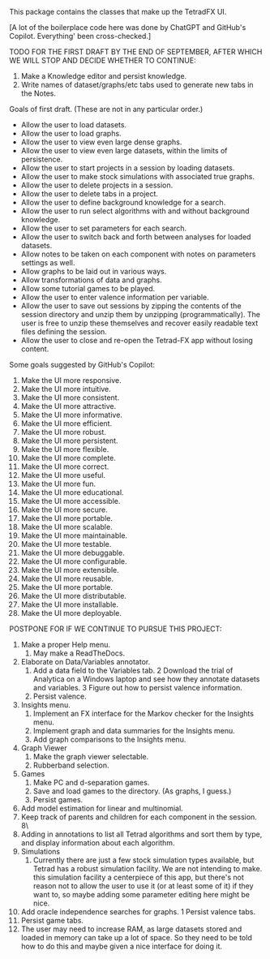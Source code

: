 This package contains the classes that make up the TetradFX UI.

[A lot of the boilerplace code here was done by ChatGPT and GitHub's Copilot. Everything' been cross-checked.]

TODO FOR THE FIRST DRAFT BY THE END OF SEPTEMBER, AFTER WHICH WE WILL STOP AND DECIDE WHETHER TO CONTINUE:

1. Make a Knowledge editor and persist knowledge.
1. Write names of dataset/graphs/etc tabs used to generate new tabs in the Notes.

Goals of first draft. (These are not in any particular order.)

* Allow the user to load datasets.
* Allow the user to load graphs.
* Allow the user to view even large dense graphs.
* Allow the user to view even large datasets, within the limits of persistence.
* Allow the user to start projects in a session by loading datasets.
* Allow the user to make stock simulations with associated true graphs.
* Allow the user to delete projects in a session.
* Allow the user to delete tabs in a project.
* Allow the user to define background knowledge for a search.
* Allow the user to run select algorithms with and without background knowledge.
* Allow the user to set parameters for each search.
* Allow the user to switch back and forth between analyses for loaded datasets.
* Allow notes to be taken on each component with notes on parameters settings as well.
* Allow graphs to be laid out in various ways.
* Allow transformations of data and graphs.
* Allow some tutorial games to be played.
* Allow the user to enter valence information per variable.
* Allow the user to save out sessions by zipping the contents of the session directory
  and unzip them by unzipping (programmatically). The user is free to unzip these
  themselves and recover easily readable text files defining the session.
* Allow the user to close and re-open the Tetrad-FX app without losing content.

Some goals suggested by GitHub's Copilot:

1. Make the UI more responsive.
2. Make the UI more intuitive.
3. Make the UI more consistent.
4. Make the UI more attractive.
5. Make the UI more informative.
6. Make the UI more efficient.
7. Make the UI more robust.
8. Make the UI more persistent.
9. Make the UI more flexible.
10. Make the UI more complete.
11. Make the UI more correct.
12. Make the UI more useful.
13. Make the UI more fun.
14. Make the UI more educational.
15. Make the UI more accessible.
16. Make the UI more secure.
17. Make the UI more portable.
18. Make the UI more scalable.
19. Make the UI more maintainable.
20. Make the UI more testable.
21. Make the UI more debuggable.
22. Make the UI more configurable.
23. Make the UI more extensible.
24. Make the UI more reusable.
25. Make the UI more portable.
26. Make the UI more distributable.
27. Make the UI more installable.
28. Make the UI more deployable.

 
POSTPONE FOR IF WE CONTINUE TO PURSUE THIS PROJECT:

1. Make a proper Help menu.
    1. May make a ReadTheDocs.
2. Elaborate on Data/Variables annotator. 
    1. Add a data field to the Variables tab.
    2 Download the trial of Analytica on a Windows laptop and see how they annotate datasets and variables.
    3 Figure out how to persist valence information.
    4. Persist valence. 
3. Insights menu.
    1. Implement an FX interface for the Markov checker for the Insights menu.
    2. Implement graph and data summaries for the Insights menu.
    3. Add graph comparisons to the Insights menu.
4. Graph Viewer
    1. Make the graph viewer selectable.
    2. Rubberband selection.
5. Games
    1. Make PC and d-separation games.
    2. Save and load games to the directory. (As graphs, I guess.)
    3. Persist games.
6. Add model estimation for linear and multinomial.
7. Keep track of parents and children for each component in the session. 8\
8. Adding in annotations to list all Tetrad algorithms and sort them by type, and display
   information about each algorithm.
9. Simulations
    1. Currently there are just a few stock simulation types available, but Tetrad has a robust simulation
facility. We are not intending to make. this simulation facility a centerpiece of this app, but 
there's not reason not to allow the user to use it (or at least some of it) if they want to, so
maybe adding some parameter editing here might be nice.
10. Add oracle independence searches for graphs.
1 Persist valence tabs.
1. Persist game tabs.
1. The user may need to increase RAM, as large datasets stored and loaded in memory can take
up a lot of space. So they need to be told how to do this and maybe given a nice
interface for doing it.

